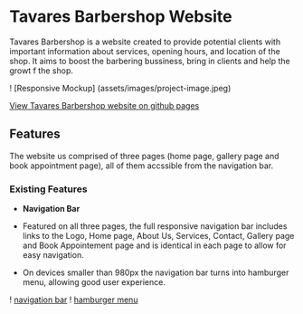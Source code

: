 # Tavares Barbershop Website 

Tavares Barbershop is a website created to provide potential clients with important information about services, opening hours, and location of the shop. It aims to boost the barbering bussiness, bring in clients and help the growt f the shop.

! [Responsive Mockup] (assets/images/project-image.jpeg)

[View Tavares Barbershop website on github pages](https://jmanager25.github.io/tavares-barbershop/)

## Features

The website us comprised of three pages (home page, gallery page and book appointment page), all of them accssible from the navigation bar.

### Existing Features 

- __Navigation Bar__

 - Featured on all three pages, the full responsive navigation bar includes links to the Logo, Home page, About Us, Services, Contact, Gallery page and Book Appointement page and is identical in each page to allow for easy navigation.
 - On devices smaller than 980px the navigation bar turns into hamburger menu, allowing good user experience.

! [navigation bar](assets/images/navigationbar.jpeg)
! [hamburger menu](assets/images/hamburger-menu.jpeg)

